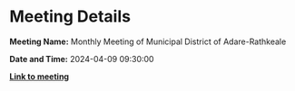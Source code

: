 # Meeting Details

**Meeting Name:** Monthly Meeting of Municipal District of Adare-Rathkeale

**Date and Time:** 2024-04-09 09:30:00

**<a href="https://www.limerick.ie/council/whats-on/monthly-meeting-of-municipal-district-of-adare-rathkeale-4" target="_blank">Link to meeting</a>**
